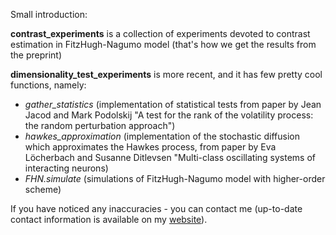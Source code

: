 Small introduction: 

**contrast_experiments** is a collection of experiments devoted to contrast estimation in FitzHugh-Nagumo model (that's how we get the results from the preprint)

**dimensionality_test_experiments** is more recent, and it has few pretty cool functions, namely:
+ *gather_statistics* (implementation of statistical tests from paper by Jean Jacod and Mark Podolskij "A test for the rank of the volatility process: the random perturbation approach")
+ *hawkes_approximation* (implementation of the stochastic diffusion which approximates the Hawkes process, from paper by Eva Löcherbach and Susanne Ditlevsen "Multi-class oscillating systems of interacting neurons)
+ *FHN.simulate* (simulations of FitzHugh-Nagumo model with higher-order scheme)

If you have noticed any inaccuracies - you can contact me (up-to-date contact information is available on my [website](http://amelnykova.com)). 
